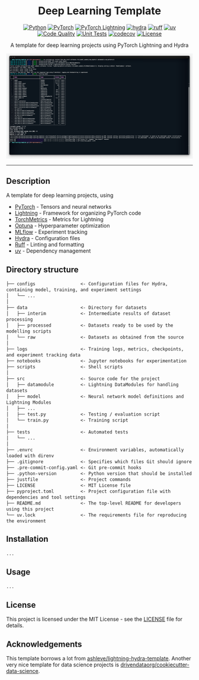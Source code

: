 <div align="center">

# Deep Learning Template
[![Python](https://img.shields.io/badge/Python-3776ab?logo=python&logoColor=white)](https://github.com/pre-commit/pre-commit)
[![PyTorch](https://img.shields.io/badge/PyTorch-ee4c2c?logo=pytorch&logoColor=white)](https://pytorch.org/get-started/locally/)
[![PyTorch Lightning](https://img.shields.io/badge/-Lightning-7e4fff?logo=lightning&logoColor=white)](https://pytorchlightning.ai/)
[![hydra](https://img.shields.io/badge/-Hydra-89b8cd?logo=meta)](https://hydra.cc/)
[![ruff](https://img.shields.io/badge/Ruff-261230?logo=ruff&logoColor=white)](https://github.com/astral-sh/ruff)
[![uv](https://img.shields.io/badge/uv-de5fe9?logo=uv&logoColor=white)](https://github.com/astral-sh/uv) <br>
[![Code Quality](https://github.com/miguelbper/deep-learning-template/actions/workflows/code-quality.yaml/badge.svg)](https://github.com/miguelbper/deep-learning-template/actions/workflows/code-quality.yaml)
[![Unit Tests](https://github.com/miguelbper/deep-learning-template/actions/workflows/tests.yaml/badge.svg)](https://github.com/miguelbper/deep-learning-template/actions/workflows/tests.yaml)
[![codecov](https://codecov.io/gh/miguelbper/deep-learning-template/branch/main/graph/badge.svg)](https://codecov.io/gh/miguelbper/deep-learning-template)
[![License](https://img.shields.io/badge/License-MIT-green.svg?labelColor=gray)](https://github.com/miguelbper/deep-learning-template/blob/main/LICENSE)

A template for deep learning projects using PyTorch Lightning and Hydra

<!-- TODO: add an image -->
![img.png](img.png)

</div>

---
<!-- TODO: add better description -->
## Description

A template for deep learning projects, using
- [PyTorch](https://github.com/pytorch/pytorch) - Tensors and neural networks
- [Lightning](https://github.com/Lightning-AI/pytorch-lightning) - Framework for organizing PyTorch code
- [TorchMetrics](https://github.com/Lightning-AI/torchmetrics) - Metrics for Lightning
- [Optuna](https://github.com/optuna/optuna) - Hyperparameter optimization
- [MLflow](https://github.com/mlflow/mlflow) - Experiment tracking
- [Hydra](https://github.com/facebookresearch/hydra) - Configuration files
- [Ruff](https://github.com/astral-sh/ruff) - Linting and formatting
- [uv](https://github.com/astral-sh/uv) - Dependency management

## Directory structure
```
├── configs                 <- Configuration files for Hydra, containing model, training, and experiment settings
│   └── ...
│
├── data                    <- Directory for datasets
│   ├── interim             <- Intermediate results of dataset processing
│   ├── processed           <- Datasets ready to be used by the modelling scripts
│   └── raw                 <- Datasets as obtained from the source
│
├── logs                    <- Training logs, metrics, checkpoints, and experiment tracking data
├── notebooks               <- Jupyter notebooks for experimentation
├── scripts                 <- Shell scripts
│
├── src                     <- Source code for the project
│   ├── datamodule          <- Lightning DataModules for handling datasets
│   ├── model               <- Neural network model definitions and Lightning Modules
│   ├── ...
│   ├── test.py             <- Testing / evaluation script
│   └── train.py            <- Training script
│
├── tests                   <- Automated tests
│   └── ...
│
├── .envrc                  <- Environment variables, automatically loaded with direnv
├── .gitignore              <- Specifies which files Git should ignore
├── .pre-commit-config.yaml <- Git pre-commit hooks
├── .python-version         <- Python version that should be installed
├── justfile                <- Project commands
├── LICENSE                 <- MIT License file
├── pyproject.toml          <- Project configuration file with dependencies and tool settings
├── README.md               <- The top-level README for developers using this project
└── uv.lock                 <- The requirements file for reproducing the environment
```


## Installation

```bash
...
```

## Usage

```python
...
```

## License

This project is licensed under the MIT License - see the [LICENSE](LICENSE) file for details.

## Acknowledgements
This template borrows a lot from [ashleve/lightning-hydra-template](https://github.com/ashleve/lightning-hydra-template). Another very nice template for data science projects is [drivendataorg/cookiecutter-data-science](https://github.com/drivendataorg/cookiecutter-data-science).

<!-- ###########################################################################
TODOS
- TODO: add HPO callbacks: automatic LearningRate, BatchSize
- TODO: add links to good "best practices" reading/watching material, as well as my own suggestions
- TODO: add checklist on how to approach a new problem
- TODO: add extra suggested libraries (nbautoexport, ...)
- TODO: add what motivated me to do these changes, relative to the repos that already exist
    - Borrow ideas from both
    - Better dependency management with uv
    - Better linting and formatting with Ruff
    - Better generic LightningModule, not adapted to dataset at hand
    - Add a justfile
    - Learning exercise
- TODO: add torch.compile
############################################################################ -->
